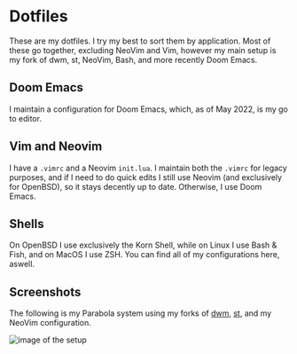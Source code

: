 # Dotfiles
These are my dotfiles. I try my best to sort them by application. Most of these go together, excluding NeoVim and Vim, however my main setup is my fork of dwm, st, NeoVim, Bash, and more recently Doom Emacs.

## Doom Emacs
I maintain a configuration for Doom Emacs, which, as of May 2022, is my go to editor.

## Vim and Neovim
I have a `.vimrc` and a Neovim `init.lua`. I maintain both the `.vimrc` for legacy purposes, and if I need to do quick edits I still use Neovim (and exclusively for OpenBSD), so it stays decently up to date. Otherwise, I use Doom Emacs.

## Shells
On OpenBSD I use exclusively the Korn Shell, while on Linux I use Bash & Fish, and on MacOS I use ZSH. You can find all of my configurations here, aswell.

## Screenshots
The following is my Parabola system using my forks of [dwm](https://www.github.com/rawleyfowler/dwm), [st](https://www.github.com/rawleyfowler/st), and my NeoVim configuration.

![image of the setup](https://i.imgur.com/hH0CTZM.png)
